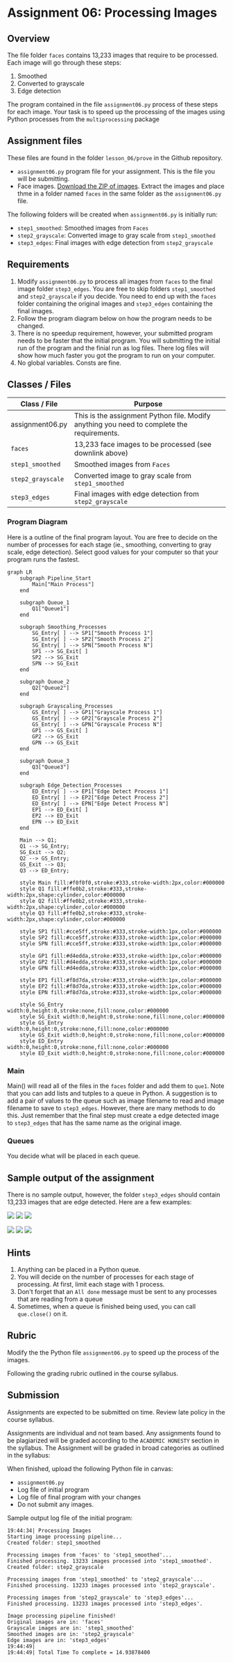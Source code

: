 # Assignment 06: Processing Images

## Overview

The file folder `faces` contains 13,233 images that require to be processed.  Each image will go through these steps:

1) Smoothed
2) Converted to grayscale
3) Edge detection

The program contained in the file `assignment06.py` process of these steps for each image.  Your task is to speed up the processing of the images using Python processes from the `multiprocessing` package

## Assignment files

These files are found in the folder `lesson_06/prove` in the Github repository.

- `assignment06.py` program file for your assignment.  This is the file you will be submitting.
- Face images.  [Download the ZIP of images](https://drive.google.com/file/d/1eebhLE51axpLZoU6s_Shtw1QNcXqtyHM/view?usp=sharing).  Extract the images and place thme in a folder named `faces` in the same folder as the `assignment06.py` file.

The following folders will be created when `assignment06.py` is initially run:

- `step1_smoothed`: Smoothed images from `Faces`
- `step2_grayscale`: Converted image to gray scale from `step1_smoothed`
- `step3_edges`: Final images with edge detection from `step2_grayscale`


## Requirements

1. Modify `assignment06.py` to process all images from `faces` to the final image folder `step3_edges`.  You are free to skip folders `step1_smoothed` and `step2_grayscale` if you decide.  You need to end up with the `faces` folder containing the original images and `step3_edges` containing the final images.
2. Follow the program diagram below on how the program needs to be changed.
3. There is no speedup requirement, however, your submitted program needs to be faster that the initial program.  You will submitting the initial run of the program and the finial run as log files.  There log files will show how much faster you got the program to run on your computer.
4. No global variables.  Consts are fine.


## Classes / Files

| Class / File | Purpose |
| --- | --- |
| assignment06.py | This is the assignment Python file.  Modify anything you need to complete the requirements. |
| `faces` | 13,233 face images to be processed (see downlink above) |
| `step1_smoothed` | Smoothed images from `Faces`|
| `step2_grayscale` | Converted image to gray scale from `step1_smoothed` |
| `step3_edges` | Final images with edge detection from `step2_grayscale` |


### Program Diagram

Here is a outline of the final program layout.  You are free to decide on the number of processes for each stage (ie., smoothing, converting to gray scale, edge detection).  Select good values for your computer so that your program runs the fastest.

```mermaid
graph LR
    subgraph Pipeline_Start
        Main["Main Process"]
    end

    subgraph Queue_1
        Q1["Queue1"]
    end

    subgraph Smoothing_Processes
        SG_Entry[ ] --> SP1["Smooth Process 1"]
        SG_Entry[ ] --> SP2["Smooth Process 2"]
        SG_Entry[ ] --> SPN["Smooth Process N"]
        SP1 --> SG_Exit[ ]
        SP2 --> SG_Exit
        SPN --> SG_Exit
    end

    subgraph Queue_2
        Q2["Queue2"]
    end

    subgraph Grayscaling_Processes
        GS_Entry[ ] --> GP1["Grayscale Process 1"]
        GS_Entry[ ] --> GP2["Grayscale Process 2"]
        GS_Entry[ ] --> GPN["Grayscale Process N"]
        GP1 --> GS_Exit[ ]
        GP2 --> GS_Exit
        GPN --> GS_Exit
    end

    subgraph Queue_3
        Q3["Queue3"]
    end

    subgraph Edge_Detection_Processes
        ED_Entry[ ] --> EP1["Edge Detect Process 1"]
        ED_Entry[ ] --> EP2["Edge Detect Process 2"]
        ED_Entry[ ] --> EPN["Edge Detect Process N"]
        EP1 --> ED_Exit[ ]
        EP2 --> ED_Exit
        EPN --> ED_Exit
    end

    Main --> Q1;
    Q1 --> SG_Entry;
    SG_Exit --> Q2;
    Q2 --> GS_Entry;
    GS_Exit --> Q3;
    Q3 --> ED_Entry;
    
    style Main fill:#f0f0f0,stroke:#333,stroke-width:2px,color:#000000
    style Q1 fill:#ffe0b2,stroke:#333,stroke-width:2px,shape:cylinder,color:#000000
    style Q2 fill:#ffe0b2,stroke:#333,stroke-width:2px,shape:cylinder,color:#000000
    style Q3 fill:#ffe0b2,stroke:#333,stroke-width:2px,shape:cylinder,color:#000000

    style SP1 fill:#cce5ff,stroke:#333,stroke-width:1px,color:#000000
    style SP2 fill:#cce5ff,stroke:#333,stroke-width:1px,color:#000000
    style SPN fill:#cce5ff,stroke:#333,stroke-width:1px,color:#000000
    
    style GP1 fill:#d4edda,stroke:#333,stroke-width:1px,color:#000000
    style GP2 fill:#d4edda,stroke:#333,stroke-width:1px,color:#000000
    style GPN fill:#d4edda,stroke:#333,stroke-width:1px,color:#000000

    style EP1 fill:#f8d7da,stroke:#333,stroke-width:1px,color:#000000
    style EP2 fill:#f8d7da,stroke:#333,stroke-width:1px,color:#000000
    style EPN fill:#f8d7da,stroke:#333,stroke-width:1px,color:#000000

    style SG_Entry width:0,height:0,stroke:none,fill:none,color:#000000
    style SG_Exit width:0,height:0,stroke:none,fill:none,color:#000000
    style GS_Entry width:0,height:0,stroke:none,fill:none,color:#000000
    style GS_Exit width:0,height:0,stroke:none,fill:none,color:#000000
    style ED_Entry width:0,height:0,stroke:none,fill:none,color:#000000
    style ED_Exit width:0,height:0,stroke:none,fill:none,color:#000000
```

### Main

Main() will read all of the files in the `faces` folder and add them to `que1`.  Note that you can add lists and tutples to a queue in Python.  A suggestion is to add a pair of values to the queue such as image filename to read and image filename to save to `step3_edges`.  However, there are many methods to do this.  Just remember that the final step must create a edge detected image to `step3_edges` that has the same name as the original image.

### Queues

You decide what will be placed in each queue.

## Sample output of the assignment

There is no sample output, however, the folder `step3_edges` should contain 13,233 images that are edge detected.  Here are a few examples:

![](assests/org/Aaron_Eckhart_0001.jpg)
![](assests/org/George_W_Bush_0013.jpg)
![](assests/org/William_Shatner_0001.jpg)

![](assests/edge/Aaron_Eckhart_0001.jpg)
![](assests/edge/George_W_Bush_0013.jpg)
![](assests/edge/William_Shatner_0001.jpg)

## Hints

1. Anything can be placed in a Python queue.
1. You will decide on the number of processes for each stage of processing.  At first, limit each stage with 1 process.
1. Don't forget that an `All done` message must be sent to any processes that are reading from a queue
1. Sometimes, when a queue is finished being used, you can call `que.close()` on it.

## Rubric

Modify the the Python file `assignment06.py` to speed up the process of the images.

Following the grading rubric outlined in the course syllabus.

## Submission

Assignments are expected to be submitted on time.  Review late policy in the course syllabus.

Assignments are individual and not team based. Any assignments found to be plagiarized will be graded according to the `ACADEMIC HONESTY` section in the syllabus. The Assignment will be graded in broad categories as outlined in the syllabus:

When finished, upload the following Python file in canvas:

- `assignment06.py`
- Log file of initial program
- Log file of final program with your changes
- Do not submit any images.

Sample output log file of the initial program:

```
19:44:34| Processing Images
Starting image processing pipeline...
Created folder: step1_smoothed

Processing images from 'faces' to 'step1_smoothed'...
Finished processing. 13233 images processed into 'step1_smoothed'.
Created folder: step2_grayscale

Processing images from 'step1_smoothed' to 'step2_grayscale'...
Finished processing. 13233 images processed into 'step2_grayscale'.

Processing images from 'step2_grayscale' to 'step3_edges'...
Finished processing. 13233 images processed into 'step3_edges'.

Image processing pipeline finished!
Original images are in: 'faces'
Grayscale images are in: 'step1_smoothed'
Smoothed images are in: 'step2_grayscale'
Edge images are in: 'step3_edges'
19:44:49| 
19:44:49| Total Time To complete = 14.93878400
```